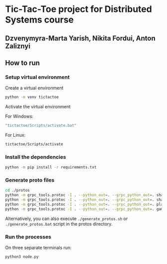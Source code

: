 # Tic-Tac-Toe project for Distributed Systems course

## Dzvenymyra-Marta Yarish, Nikita Fordui, Anton Zaliznyi

## How to run

### Setup virtual environment

Create a virtual environment

```bash
python -m venv tictactoe
```

Activate the virtual environment

For Windows:

```bash
"tictactoe/Scripts/activate.bat"
```

For Linux:

```bash
tictactoe/Scripts/activate
```

### Install the dependencies

```bash
python -m pip install -r requirements.txt
```

### Generate proto files

```bash
cd ./protos
python -m grpc_tools.protoc -I . --python_out=. --grpc_python_out=. share_id.proto
python -m grpc_tools.protoc -I . --python_out=. --grpc_python_out=. share_leader.proto
python -m grpc_tools.protoc -I . --python_out=. --grpc_python_out=. player.proto
python -m grpc_tools.protoc -I . --python_out=. --grpc_python_out=. gamemaster.proto
```

Alternatively, you can also execute `./generate_protos.sh` or `./generate_protos.bat` 
script in the protos directory.

### Run the processes 

On three separate terminals run:

```bash
python3 node.py
```
